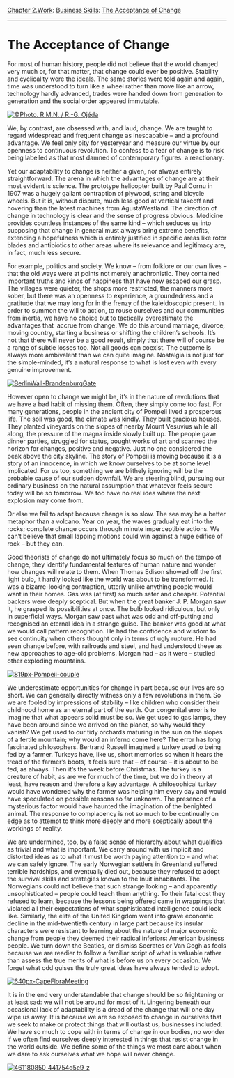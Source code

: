 [Chapter 2.Work](https://www.theschooloflife.com/thebookoflife/category/work/): [Business Skills](https://www.theschooloflife.com/thebookoflife/category/work/business-skills/): [The Acceptance of Change](https://www.theschooloflife.com/thebookoflife/the-acceptance-of-change/)

* * *

# The Acceptance of Change

For most of human history, people did not believe that the world changed very much or, for that matter, that change could ever be positive. Stability and cyclicality were the ideals. The same stories were told again and again, time was understood to turn like a wheel rather than move like an arrow, technology hardly advanced, trades were handed down from generation to generation and the social order appeared immutable.

[![©Photo. R.M.N. / R.-G. Ojéda](https://www.theschooloflife.com/thebookoflife/wp-content/uploads/2015/05/Les_Tr%C3%A8s_Riches_Heures_du_duc_de_Berry_f%C3%A9vrier.jpg)](http://www.thebookoflife.org/wp-content/uploads/2015/05/Les_Tr%C3%A8s_Riches_Heures_du_duc_de_Berry_f%C3%A9vrier.jpg)

We, by contrast, are obsessed with, and laud, change. We are taught to regard widespread and frequent change as inescapable – and a profound advantage. We feel only pity for yesteryear and measure our virtue by our openness to continuous revolution. To confess to a fear of change is to risk being labelled as that most damned of contemporary figures: a reactionary.

Yet our adaptability to change is neither a given, nor always entirely straightforward. The arena in which the advantages of change are at their most evident is science. The prototype helicopter built by Paul Cornu in 1907 was a hugely gallant contraption of plywood, string and bicycle wheels. But it is, without dispute, much less good at vertical takeoff and hovering than the latest machines from AgustaWestland. The direction of change in technology is clear and the sense of progress obvious. Medicine provides countless instances of the same kind – which seduces us into supposing that change in general must always bring extreme benefits, extending a hopefulness which is entirely justified in specific areas like rotor blades and antibiotics to other areas where its relevance and legitimacy are, in fact, much less secure.

For example, politics and society. We know – from folklore or our own lives – that the old ways were at points not merely anachronistic. They contained important truths and kinds of happiness that have now escaped our grasp. The villages were quieter, the shops more restricted, the manners more sober, but there was an openness to experience, a groundedness and a gratitude that we may long for in the frenzy of the kaleidoscopic present. In order to summon the will to action, to rouse ourselves and our communities from inertia, we have no choice but to tactically overestimate the advantages that &nbsp;accrue from change. We do this around marriage, divorce, moving country, starting a business or shifting the children’s schools. It’s not that there will never be a good result, simply that there will of course be a range of subtle losses too. Not all goods can coexist. The outcome is always more ambivalent than we can quite imagine. Nostalgia is not just for the simple-minded, it’s a natural response to what is lost even with every genuine improvement.

[![BerlinWall-BrandenburgGate](https://www.theschooloflife.com/thebookoflife/wp-content/uploads/2015/05/BerlinWall-BrandenburgGate.jpg)](http://www.thebookoflife.org/wp-content/uploads/2015/05/BerlinWall-BrandenburgGate.jpg)

However open to change we might be, it’s in the nature of revolutions that we have a bad habit of missing them. Often, they simply come too fast. For many generations, people in the ancient city of Pompeii lived a prosperous life. The soil was good, the climate was kindly. They built gracious houses. They planted vineyards on the slopes of nearby Mount Vesuvius while all along, the pressure of the magna inside slowly built up. The people gave dinner parties, struggled for status, bought works of art and scanned the horizon for changes, positive and negative. Just no one considered the peak above the city skyline. The story of Pompeii is moving because it is a story of an innocence, in which we know ourselves to be at some level implicated. For us too, something we are blithely ignoring will be the probable cause of our sudden downfall. We are steering blind, pursuing our ordinary business on the natural assumption that whatever feels secure today will be so tomorrow. We too have no real idea where the next explosion may come from.

Or else we fail to adapt because change is so slow. The sea may be a better metaphor than a volcano. Year on year, the waves gradually eat into the rocks; complete change occurs through minute imperceptible actions. We can’t believe that small lapping motions could win against a huge edifice of rock – but they can.

Good theorists of change do not ultimately focus so much on the tempo of change, they identify fundamental features of human nature and wonder how changes will relate to them. When Thomas Edison showed off the first light bulb, it hardly looked like the world was about to be transformed. It was a bizarre-looking contraption, utterly unlike anything people would want in their homes. Gas was (at first) so much safer and cheaper. Potential backers were deeply sceptical. But when the great banker J. P. Morgan saw it, he grasped its possibilities at once. The bulb looked ridiculous, but only in superficial ways. Morgan saw past what was odd and off-putting and recognised an eternal idea in a strange guise. The banker was good at what we would call pattern recognition. He had the confidence and wisdom to see continuity when others thought only in terms of ugly rupture. He had seen change before, with railroads and steel, and had understood these as new approaches to age-old problems. Morgan had – as it were – studied other exploding mountains.

[![819px-Pompeii-couple](https://www.theschooloflife.com/thebookoflife/wp-content/uploads/2015/05/819px-Pompeii-couple.jpg)](http://www.thebookoflife.org/wp-content/uploads/2015/05/819px-Pompeii-couple.jpg)

We underestimate opportunities for change in part because our lives are so short. We can generally directly witness only a few revolutions in them. So we are fooled by impressions of stability – like children who consider their childhood home as an eternal part of the earth. Our congenital error is to imagine that what appears solid must be so. We get used to gas lamps, they have been around since we arrived on the planet, so why would they vanish? We get used to our tidy orchards maturing in the sun on the slopes of a fertile mountain; why would an inferno come here? The error has long fascinated philosophers. Bertrand Russell imagined a turkey used to being fed by a farmer. Turkeys have, like us, short memories so when it hears the tread of the farmer’s boots, it feels sure that – of course – it is about to be fed, as always. Then it’s the week before Christmas. The turkey is a creature of habit, as are we for much of the time, but we do in theory at least, have reason and therefore a key advantage. A philosophical turkey would have wondered why the farmer was helping him every day and would have speculated on possible reasons so far unknown. The presence of a mysterious factor would have haunted the imagination of the benighted animal. The response to complacency is not so much to be continually on edge as to attempt to think more deeply and more sceptically about the workings of reality.

We are undermined, too, by a false sense of hierarchy about what qualifies as trivial and what is important. We carry around with us implicit and distorted ideas as to what it must be worth paying attention to – and what we can safely ignore. The early Norwegian settlers in Greenland suffered terrible hardships, and eventually died out, because they refused to adopt the survival skills and strategies known to the Inuit inhabitants. The Norwegians could not believe that such strange looking – and apparently unsophisticated – people could teach them anything. To their fatal cost they refused to learn, because the lessons being offered came in wrappings that violated all their expectations of what sophisticated intelligence could look like. Similarly, the elite of the United Kingdom went into grave economic decline in the mid-twentieth century in large part because its insular characters were resistant to learning about the nature of major economic change from people they deemed their radical inferiors: American business people. We turn down the Beatles, or dismiss Socrates or Van Gogh as fools because we are readier to follow a familiar script of what is valuable rather than assess the true merits of what is before us on every occasion. We forget what odd guises the truly great ideas have always tended to adopt.

[![640px-CapeFloraMeeting](https://www.theschooloflife.com/thebookoflife/wp-content/uploads/2015/05/640px-CapeFloraMeeting.jpg)](http://www.thebookoflife.org/wp-content/uploads/2015/05/640px-CapeFloraMeeting.jpg)

It is in the end very understandable that change should be so frightening or at least sad: we will not be around for most of it. Lingering beneath our occasional lack of adaptability is a dread of the change that will one day wipe us away. It is because we are so exposed to change in ourselves that we seek to make or protect things that will outlast us, businesses included. We have so much to cope with in terms of change in our bodies, no wonder if we often find ourselves deeply interested in things that resist change in the world outside. We define some of the things we most care about when we dare to ask ourselves what we hope will never change.

[![461180850_441754d5e9_z](https://www.theschooloflife.com/thebookoflife/wp-content/uploads/2015/05/461180850_441754d5e9_z.jpg)](http://www.thebookoflife.org/wp-content/uploads/2015/05/461180850_441754d5e9_z.jpg)

###### 
